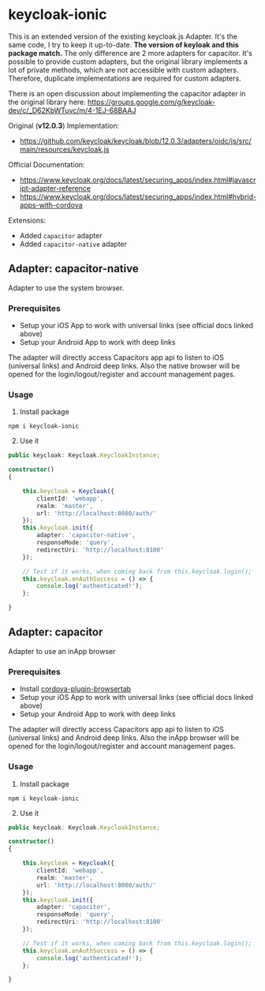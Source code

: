 # keycloak-ionic

This is an extended version of the existing keycloak.js Adapter. It's the same code, I try to keep it up-to-date.
**The version of keyloak and this package match.**
The only difference are 2 more adapters for capacitor. It's possible to provide custom adapters, but the original
library implements a lot of private methods, which are not accessible with custom adapters. Therefore, duplicate
implementations are required for custom adapters.

There is an open discussion about implementing the capacitor adapter in the original library
here: https://groups.google.com/g/keycloak-dev/c/_D62KbWTuvc/m/4-1EJ-68BAAJ

Original (**v12.0.3**) Implementation:

* https://github.com/keycloak/keycloak/blob/12.0.3/adapters/oidc/js/src/main/resources/keycloak.js

Official Documentation:

* https://www.keycloak.org/docs/latest/securing_apps/index.html#javascript-adapter-reference
* https://www.keycloak.org/docs/latest/securing_apps/index.html#hybrid-apps-with-cordova

Extensions:

* Added `capacitor` adapter
* Added `capacitor-native` adapter

## Adapter: capacitor-native

Adapter to use the system browser.

### Prerequisites

* Setup your iOS App to work with universal links (see official docs linked above)
* Setup your Android App to work with deep links

The adapter will directly access Capacitors app api to listen to iOS (universal links) and Android deep links. Also the
native browser will be opened for the login/logout/register and account management pages.

### Usage

1. Install package

````
npm i keycloak-ionic
````

2. Use it

````Typescript
public keycloak: Keycloak.KeycloakInstance;

constructor()
{

    this.keycloak = Keycloak({
        clientId: 'webapp',
        realm: 'master',
        url: 'http://localhost:8080/auth/'
    });
    this.keycloak.init({
        adapter: 'capacitor-native',
        responseMode: 'query',
        redirectUri: 'http://localhost:8100'
    });

    // Test if it works, when coming back from this.keycloak.login();
    this.keycloak.onAuthSuccess = () => {
        console.log('authenticated!');
    };

}
````

## Adapter: capacitor

Adapter to use an inApp browser

### Prerequisites

* Install [cordova-plugin-browsertab](https://github.com/google/cordova-plugin-browsertab)
* Setup your iOS App to work with universal links (see official docs linked above)
* Setup your Android App to work with deep links

The adapter will directly access Capacitors app api to listen to iOS (universal links) and Android deep links. Also the
inApp browser will be opened for the login/logout/register and account management pages.

### Usage

1. Install package

````
npm i keycloak-ionic
````

2. Use it

````Typescript
public keycloak: Keycloak.KeycloakInstance;

constructor()
{

    this.keycloak = Keycloak({
        clientId: 'webapp',
        realm: 'master',
        url: 'http://localhost:8080/auth/'
    });
    this.keycloak.init({
        adapter: 'capacitor',
        responseMode: 'query',
        redirectUri: 'http://localhost:8100'
    });

    // Test if it works, when coming back from this.keycloak.login();
    this.keycloak.onAuthSuccess = () => {
        console.log('authenticated!');
    };

}
````
